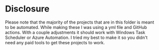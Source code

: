 # **Disclosure**

Please note that the majority of the projects that are in this folder is meant to be automated. While making these I was using a yml file and GitHub actions.
With a couple adjustments it should work with Windows Task Scheduler or Azure Automation. 
I tried my best to make it so you didn't need any paid tools to get these projects to work.
